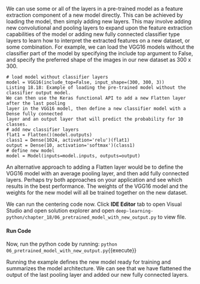 We can use some or all of the layers in a pre-trained model as a feature extraction component
of a new model directly. This can be achieved by loading the model, then simply adding new
layers. This may involve adding new convolutional and pooling layers to expand upon the
feature extraction capabilities of the model or adding new fully connected classifier type layers
to learn how to interpret the extracted features on a new dataset, or some combination. For
example, we can load the VGG16 models without the classifier part of the model by specifying
the include top argument to False, and specify the preferred shape of the images in our new
dataset as 300 x 300.

```
# load model without classifier layers
model = VGG16(include_top=False, input_shape=(300, 300, 3))
Listing 18.18: Example of loading the pre-trained model without the classifier output model.
We can then use the Keras functional API to add a new Flatten layer after the last pooling
layer in the VGG16 model, then define a new classifier model with a Dense fully connected
layer and an output layer that will predict the probability for 10 classes.
# add new classifier layers
flat1 = Flatten()(model.outputs)
class1 = Dense(1024, activation='relu')(flat1)
output = Dense(10, activation='softmax')(class1)
# define new model
model = Model(inputs=model.inputs, outputs=output)
```

An alternative approach to adding a Flatten layer would be to define the VGG16 model
with an average pooling layer, and then add fully connected layers. Perhaps try both approaches
on your application and see which results in the best performance. The weights of the VGG16
model and the weights for the new model will all be trained together on the new dataset.


We can run the centering code now. Click **IDE Editor** tab to open Visual Studio and open solution explorer and open `deep-learning-python/chapter_18/06_pretrained_model_with_new_output.py` to view file.

#### Run Code
Now, run the python code by running: `python 06_pretrained_model_with_new_output.py`{{execute}}

Running the example defines the new model ready for training and summarizes the model
architecture. We can see that we have flattened the output of the last pooling layer and added
our new fully connected layers.